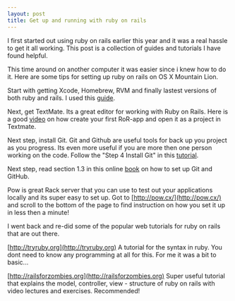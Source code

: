 ```yaml
---
layout: post
title: Get up and running with ruby on rails
---
```


I first started out using ruby on rails earlier this year and it was a real hassle to get it all working. This post is a collection of guides and tutorials I have found helpful.

This time around on another computer it was easier since i knew how to do it. Here are some tips for setting up ruby on rails on OS X Mountain Lion.

Start with getting Xcode, Homebrew, RVM and finally lastest versions of both ruby and rails.
I used this [guide](http://www.interworks.com/blogs/ckaukis/2013/03/05/installing-ruby-200-rvm-and-homebrew-mac-os-x-108-mountain-lion).

Next, get TextMate. Its a great editor for working with Ruby on Rails. Here is a good [video](https://www.youtube.com/watch?v=JIKqgT-pEJA) on how create your first RoR-app and open it as a project in Textmate.

Next step, install Git. Git and Github are useful tools for back up you project as you progress. Its even more useful if you are more then one person working on the code. Follow the "Step 4 Install Git" in this [tutorial](http://www.moncefbelyamani.com/how-to-install-xcode-homebrew-git-rvm-ruby-on-mac).

Next step, read section 1.3 in this online [book](http://ruby.railstutorial.org/ruby-on-rails-tutorial-book#sec-version_control) on how to set up Git and GitHub.

Pow is great Rack server that you can use to test out your applications locally and its super easy to set up. Got to [http://pow.cx/](http://pow.cx/) and scroll to the bottom of the page to find instruction on how you set it up in less then a minute!

I went back and re-did some of the popular web tutorials for ruby on rails that are out there.

[http://tryruby.org](http://tryruby.org)
A tutorial for the syntax in ruby. You dont need to know any programming at all for this. For me it was a bit to basic...

[http://railsforzombies.org](http://railsforzombies.org)
Super useful tutorial that explains the model, controller, view - structure of ruby on rails with video lectures and exercises. Recommended!
